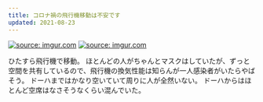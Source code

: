 ```yaml
---
title: コロナ禍の飛行機移動は不安です
updated: 2021-08-23
---
```


<a href="https://imgur.com/kbwaGLx"><img src="https://i.imgur.com/kbwaGLx.jpg" title="source: imgur.com" /></a>
<a href="https://imgur.com/wfzJnUD"><img src="https://i.imgur.com/wfzJnUD.jpg" title="source: imgur.com" /></a>

ひたすら飛行機で移動。
ほとんどの人がちゃんとマスクはしていたが、ずっと空間を共有しているので、飛行機の換気性能は知らんが一人感染者がいたらやばそう。
ドーハまではかなり空いていて周りに人が全然いない。
ドーハからはほとんど空席はなさそうなくらい混んでいた。
